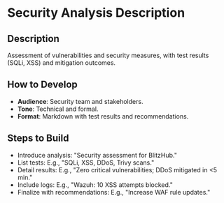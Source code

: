 
# Security Analysis Description

## Description
Assessment of vulnerabilities and security measures, with test results (SQLi, XSS) and mitigation outcomes.

## How to Develop
- **Audience**: Security team and stakeholders.
- **Tone**: Technical and formal.
- **Format**: Markdown with test results and recommendations.

## Steps to Build
- Introduce analysis: "Security assessment for BlitzHub."
- List tests: E.g., "SQLi, XSS, DDoS, Trivy scans."
- Detail results: E.g., "Zero critical vulnerabilities; DDoS mitigated in <5 min."
- Include logs: E.g., "Wazuh: 10 XSS attempts blocked."
- Finalize with recommendations: E.g., "Increase WAF rule updates."

